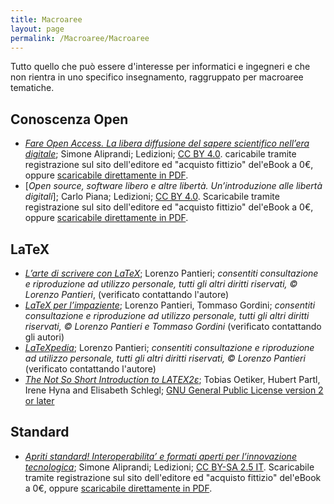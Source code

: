 ```yaml
---
title: Macroaree
layout: page
permalink: /Macroaree/Macroaree
--- 
```

Tutto quello che può essere d'interesse per informatici e ingegneri e che non rientra in uno specifico insegnamento, raggruppato per macroaree tematiche.

## Conoscenza Open
* [_Fare Open Access. La libera diffusione del sapere scientifico nell’era digitale_](https://www.ledizioni.it/prodotto/aliprandi-fare-open-access/); Simone Aliprandi; Ledizioni; [CC BY 4.0](https://creativecommons.org/licenses/by/4.0/). caricabile tramite registrazione sul sito dell'editore ed "acquisto fittizio" del'eBook a 0€, oppure [scaricabile direttamente in PDF](https://www.ledizioni.it/stag/wp-content/uploads/2017/05/Open_access_web.pdf).
* [_Open source, software libero e altre libertà. Un’introduzione alle libertà digitali_]; Carlo Piana; Ledizioni; [CC BY 4.0](https://creativecommons.org/licenses/by/4.0/). Scaricabile tramite registrazione sul sito dell'editore ed "acquisto fittizio" del'eBook a 0€, oppure [scaricabile direttamente in PDF](https://www.ledizioni.it/stag/wp-content/uploads/2018/07/Piana_WEB.pdf).

## LaTeX
* [_L’arte di scrivere con LaTeX_](http://www.lorenzopantieri.net/LaTeX_files/ArteLaTeX.pdf); Lorenzo Pantieri; _consentiti consultazione e riproduzione ad utilizzo personale, tutti gli altri diritti riservati, © Lorenzo Pantieri_,  (verificato contattando l'autore)
* [_LaTeX per l’impaziente_](http://www.lorenzopantieri.net/LaTeX_files/LaTeXimpaziente.pdf); Lorenzo Pantieri, Tommaso Gordini; _consentiti consultazione e riproduzione ad utilizzo personale, tutti gli altri diritti riservati, © Lorenzo Pantieri e Tommaso Gordini_ (verificato contattando gli autori)
* [_LaTeXpedia_](http://www.lorenzopantieri.net/LaTeX_files/LaTeXpedia.pdf); Lorenzo Pantieri; _consentiti consultazione e riproduzione ad utilizzo personale, tutti gli altri diritti riservati, © Lorenzo Pantieri_ (verificato contattando l'autore)
* [_The Not So Short Introduction to LATEX2ε_](http://tug.ctan.org/info/lshort/english/lshort.pdf); Tobias Oetiker, Hubert Partl, Irene Hyna and Elisabeth Schlegl; [GNU General Public License version 2 or later](https://www.gnu.org/licenses/old-licenses/gpl-2.0.html)

## Standard
* [_Apriti standard! Interoperabilita’ e formati aperti per l’innovazione tecnologica_](https://www.ledizioni.it/prodotto/simone-aliprandi-apriti-standard-brossura/); Simone Aliprandi; Ledizioni; [CC BY-SA 2.5 IT](https://creativecommons.org/licenses/by-sa/2.5/it/). Scaricabile tramite registrazione sul sito dell'editore ed "acquisto fittizio" del'eBook a 0€, oppure [scaricabile direttamente in PDF](https://www.ledizioni.it/stag/wp-content/uploads/2014/02/9788895994345_content.pdf).

